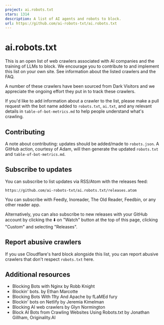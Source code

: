 ```yaml
---
project: ai.robots.txt
stars: 1314
description: A list of AI agents and robots to block.
url: https://github.com/ai-robots-txt/ai.robots.txt
---
```


ai.robots.txt
=============

This is an open list of web crawlers associated with AI companies and the training of LLMs to block. We encourage you to contribute to and implement this list on your own site. See information about the listed crawlers and the FAQ.

A number of these crawlers have been sourced from Dark Visitors and we appreciate the ongoing effort they put in to track these crawlers.

If you'd like to add information about a crawler to the list, please make a pull request with the bot name added to `robots.txt`, `ai.txt`, and any relevant details in `table-of-bot-metrics.md` to help people understand what's crawling.

Contributing
------------

A note about contributing: updates should be added/made to `robots.json`. A GitHub action, courtesy of Adam, will then generate the updated `robots.txt` and `table-of-bot-metrics.md`.

Subscribe to updates
--------------------

You can subscribe to list updates via RSS/Atom with the releases feed:

```
https://github.com/ai-robots-txt/ai.robots.txt/releases.atom
```

You can subscribe with Feedly, Inoreader, The Old Reader, Feedbin, or any other reader app.

Alternatively, you can also subscribe to new releases with your GitHub account by clicking the ⬇️ on "Watch" button at the top of this page, clicking "Custom" and selecting "Releases".

Report abusive crawlers
-----------------------

If you use Cloudflare's hard block alongside this list, you can report abusive crawlers that don't respect `robots.txt` here.

Additional resources
--------------------

-   Blocking Bots with Nginx by Robb Knight
-   Blockin' bots. by Ethan Marcotte
-   Blocking Bots With 11ty And Apache by fLaMEd fury
-   Blockin' bots on Netlify by Jeremia Kimelman
-   Blocking AI web crawlers by Glyn Normington
-   Block AI Bots from Crawling Websites Using Robots.txt by Jonathan Gillham, Originality.AI
